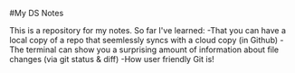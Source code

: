 #My DS Notes

This is a repository for my notes.  So far I've learned:
-That you can have a local copy of a repo that seemlessly syncs with a cloud copy (in Github)
-The terminal can show you a surprising amount of information about file changes (via git status & diff)
-How user friendly Git is!